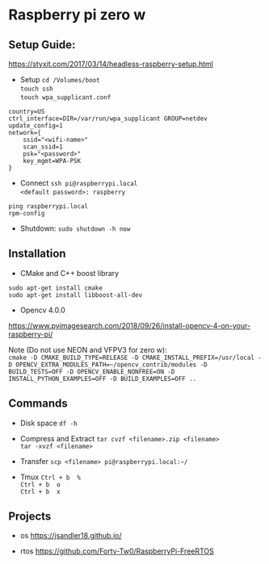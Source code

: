 # Raspberry pi zero w

## Setup Guide: 
https://styxit.com/2017/03/14/headless-raspberry-setup.html

* Setup
```cd /Volumes/boot```  
```touch ssh```  
```touch wpa_supplicant.conf```  

```
country=US
ctrl_interface=DIR=/var/run/wpa_supplicant GROUP=netdev
update_config=1
network={
    ssid="<wifi-name>"
    scan_ssid=1
    psk="<password>"
    key_mgmt=WPA-PSK
}
```

* Connect
```ssh pi@raspberrypi.local```  
```<default password>: raspberry```  

```ping raspberrypi.local```  
```rpm-config```  

* Shutdown: 
```sudo shutdown -h now```  

## Installation

* CMake and C++ boost library  

```sudo apt-get install cmake```  
```sudo apt-get install libboost-all-dev```  

* Opencv 4.0.0

https://www.pyimagesearch.com/2018/09/26/install-opencv-4-on-your-raspberry-pi/

Note (Do not use NEON and VFPV3 for zero w):   
```cmake -D CMAKE_BUILD_TYPE=RELEASE -D CMAKE_INSTALL_PREFIX=/usr/local -D OPENCV_EXTRA_MODULES_PATH=~/opencv_contrib/modules -D BUILD_TESTS=OFF -D OPENCV_ENABLE_NONFREE=ON -D INSTALL_PYTHON_EXAMPLES=OFF -D BUILD_EXAMPLES=OFF ..```

## Commands

* Disk space
```df -h```  

* Compress and Extract
```tar cvzf <filename>.zip <filename>```  
```tar -xvzf <filename>```

* Transfer
```scp <filename> pi@raspberrypi.local:~/```  

* Tmux 
```Ctrl + b  %```  
```Ctrl + b  o```  
```Ctrl + b  x```  


## Projects

* os
https://jsandler18.github.io/

* rtos
https://github.com/Forty-Tw0/RaspberryPi-FreeRTOS




